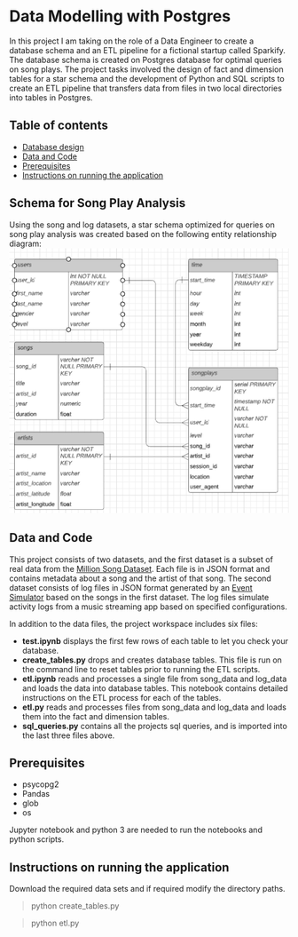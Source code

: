 # Data Modelling with Postgres
> 
In this project I am taking on the role of a Data Engineer to create a database schema and an ETL pipeline for a fictional startup called Sparkify. The database schema is created on Postgres database for optimal queries on song plays. The project tasks involved the design of fact and dimension tables for a star schema and the development of Python and SQL scripts to create an ETL pipeline that transfers data from files in two local directories into tables in Postgres.

## Table of contents

* [Database design](#Schema-for-Song-Play-Analysis)
* [Data and Code](#data-and-code)
* [Prerequisites](#prerequisites)
* [Instructions on running the application](#instructions-on-running-the-application)

## Schema for Song Play Analysis
Using the song and log datasets, a star schema optimized for queries on song play analysis was created based on the following entity relationship diagram:
![ERD image](/songplays_erd.png)

## Data and Code
This project consists of two datasets, and the first dataset is a subset of real data from the [Million Song Dataset](https://labrosa.ee.columbia.edu/millionsong/). Each file is in JSON format and contains metadata about a song and the artist of that song. The second dataset consists of log files in JSON format generated by an [Event Simulator](https://github.com/Interana/eventsim) based on the songs in the first dataset. The log files simulate activity logs from a music streaming app based on specified configurations.

In addition to the data files, the project workspace includes six files:
* **test.ipynb** displays the first few rows of each table to let you check your database.
* **create_tables.py** drops and creates database tables. This file is run on the command line to reset tables prior to running the ETL scripts.
* **etl.ipynb** reads and processes a single file from song_data and log_data and loads the data into database tables. This notebook contains detailed instructions on the ETL process for each of the tables.
* **etl.py** reads and processes files from song_data and log_data and loads them into the fact and dimension tables.
* **sql_queries.py** contains all the projects sql queries, and is imported into the last three files above.

## Prerequisites
* psycopg2
* Pandas
* glob
* os

Jupyter notebook and python 3 are needed to run the notebooks and python scripts.

## Instructions on running the application
Download the required data sets and if required modify the directory paths.
> python create_tables.py

> python etl.py